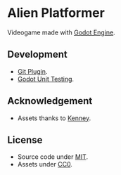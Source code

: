 # Alien Platformer
Videogame made with [Godot Engine](https://godotengine.org/).

## Development
- [Git Plugin](https://github.com/godotengine/godot-git-plugin).
- [Godot Unit Testing](https://github.com/bitwes/Gut).

## Acknowledgement
- Assets thanks to [Kenney](www.kenney.nl).

## License
- Source code under [MIT](https://mit-license.org/).
- Assets under [CC0](http://creativecommons.org/publicdomain/zero/1.0/).
